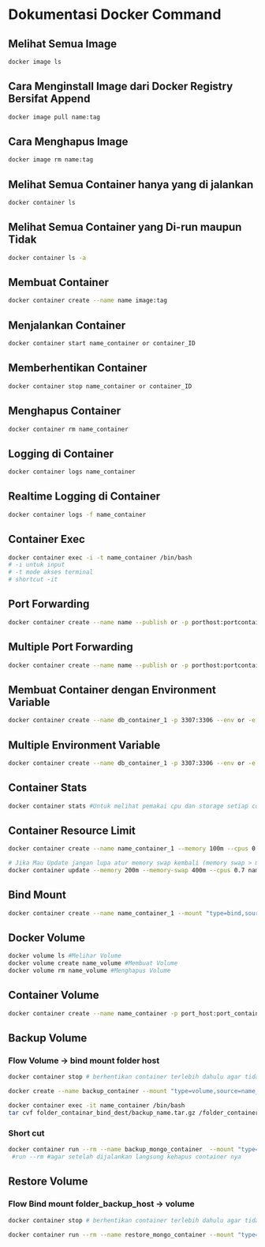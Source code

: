 # Dokumentasi Docker Command

## Melihat Semua Image
```bash
docker image ls
```

## Cara Menginstall Image dari Docker Registry Bersifat Append
```bash
docker image pull name:tag
```

## Cara Menghapus Image
```bash
docker image rm name:tag
```

## Melihat Semua Container hanya yang di jalankan
```bash
docker container ls
```

## Melihat Semua Container yang Di-run maupun Tidak
```bash
docker container ls -a
```
## Membuat Container
```bash
docker container create --name name image:tag
```

## Menjalankan Container
```bash
docker container start name_container or container_ID
```
## Memberhentikan Container
```bash
docker container stop name_container or container_ID
```

## Menghapus Container
```bash
docker container rm name_container
```
## Logging di Container
```bash
docker container logs name_container
```
## Realtime Logging di Container
```bash
docker container logs -f name_container
```

## Container Exec
```bash
docker container exec -i -t name_container /bin/bash
# -i untuk input
# -t mode akses terminal
# shortcut -it
```
## Port Forwarding
```bash
docker container create --name name --publish or -p porthost:portcontainer image:tag
```

## Multiple Port Forwarding
```bash
docker container create --name name --publish or -p porthost:portcontainer --publish or -p porthost:portcontainer image:tag
```

## Membuat Container dengan Environment Variable
```bash
docker container create --name db_container_1 -p 3307:3306 --env or -e ENV_ROOT_PASSWORD=secret image:tag
```
## Multiple Environment Variable
```bash
docker container create --name db_container_1 -p 3307:3306 --env or -e ENV_ROOT_USERNAME=user  --env or -e ENV_ROOT_PASSWORD=secret image:tag
```
## Container Stats
```bash
docker container stats #Untuk melihat pemakai cpu dan storage setiap container
```

## Container Resource Limit
```bash
docker container create --name name_container_1 --memory 100m --cpus 0.5 image:tag
```
```bash
# Jika Mau Update jangan lupa atur memory swap kembali (memory swap > memory)
docker container update --memory 200m --memory-swap 400m --cpus 0.7 name_container_1
```
## Bind Mount
```bash
docker container create --name name_container_1 --mount "type=bind,source=folder_host,destination=folder_container,readonly(optional)" image:tag
```
## Docker Volume
```bash
docker volume ls #Melihar Volume
docker volume create name_volume #Membuat Volume
docker volume rm name_volume #Menghapus Volume 
```
## Container Volume
```bash
docker container create --name name_container -p port_host:port_container --mount "type=volume,source=name_volume,destination=folder_container,readonly(optional)" --memory --cpus image:tag
```
## Backup Volume
### Flow Volume -> bind mount folder host
```bash
docker container stop # berhentikan container terlebih dahulu agar tidak ada perubahan
```
```bash
docker create --name backup_container --mount "type=volume,source=name_volume,destination=folder_container" --mount "type=bind,source=folder_host,destination=folder_container" image:tag # buat container baru dengan 2 mount volume yang ingin kita backup dan bind sistme host
```
```bash
docker container exec -it name_container /bin/bash
tar cvf folder_containar_bind_dest/backup_name.tar.gz /folder_container_volume_dest
```
### Short cut
```bash
docker container run --rm --name backup_mongo_container  --mount "type=volume,source=mongodata,destination=/data_mongodb" --mount "type=bind,source=/home/tirtahakim/Documents/DOCKER_COMMAND/backup,destination=/backup_mongodb" ubuntu:latest tar cvf /backup_mongodb/backup_inline.tar.gz /data_mongodb
 #run --rm #agar setelah dijalankan langsung kehapus container nya
```
## Restore Volume
### Flow Bind mount folder_backup_host -> volume
```bash
docker container stop # berhentikan container terlebih dahulu agar tidak ada perubahan
```
```bash 
docker container run --rm --name restore_mongo_container --mount "type=bind,source=folder_host_backup,destination=/backup" --mount "type=volume,source=new_volume,destination=/data" ubuntu:latest bash -c "cd /data && tar xfv /backup/backup_file.tar.gz --strip 1"
```